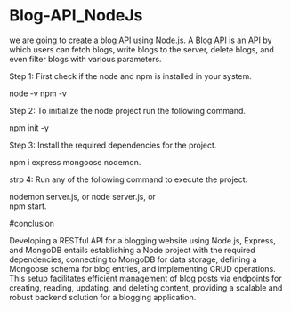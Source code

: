 # Blog-API_NodeJs
we are going to create a blog API using Node.js. A Blog API is an API by which users can fetch blogs, write blogs to the server, delete blogs, and even filter blogs with various parameters.

Step 1: First check if the node and npm is installed in your system.

node -v 
npm -v

Step 2: To initialize the node project run the following command.

npm init -y

Step 3: Install the required dependencies for the project.

npm i express mongoose nodemon.

strp 4: Run any of the following command to execute the project.

nodemon server.js, 
      or
node server.js,
      or    
npm start.

#conclusion


Developing a RESTful API for a blogging website using Node.js, Express, and MongoDB entails establishing a Node project with the required dependencies, connecting to MongoDB for data storage, defining a Mongoose schema for blog entries, and implementing CRUD operations. This setup facilitates efficient management of blog posts via endpoints for creating, reading, updating, and deleting content, providing a scalable and robust backend solution for a blogging application.

